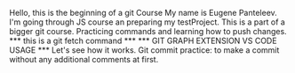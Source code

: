 Hello, this is the beginning of a git Course
My name is Eugene Panteleev.
I'm going through JS course an preparing my testProject.
This is a part of a bigger git course. Practicing commands and learning how to push changes.
*** this is a git fetch command *** 
*** GIT GRAPH EXTENSION VS CODE USAGE ***
Let's see how it works.
Git commit practice: to make a commit without any additional comments at first.